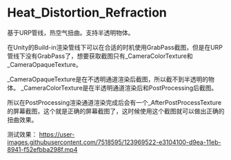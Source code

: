 # Heat_Distortion_Refraction
基于URP管线，热空气扭曲。支持半透明物体。


在Unity的Build-in渲染管线下可以在合适的时机使用GrabPass截图，但是在URP管线下没有GrabPass了，想要获取截图只有_CameraColorTexture和_CameraOpaqueTexture。

_CameraOpaqueTexture是在不透明通道渲染后截图，所以截不到半透明的物体。
_CameraColorTexture是在半透明通道渲染后和PostProcessing后截图。

所以在PostProcessing渲染通道渲染完成后会有一个_AfterPostProcessTexture的屏幕截图，这个就是正确的屏幕截图了，这时候使用这个截图就可以做出正确的扭曲效果。

测试效果：
https://user-images.githubusercontent.com/7518595/123969522-e3104100-d9ea-11eb-8941-f52efbba298f.mp4

